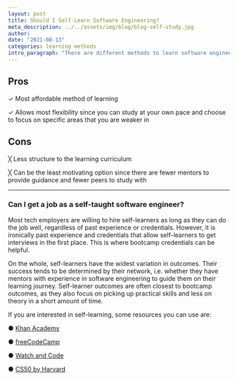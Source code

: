 ```yaml
---
layout: post
title: Should I Self-Learn Software Engineering?
meta_description: ../../assets/img/blog/blog-self-study.jpg
author:
date: "2021-08-13"
categories: learning methods
intro_paragraph: "There are different methods to learn software engineering in Singapore. The four most common ones are: obtaining a degree in Computer Science; self-learning; bootcamps; and postgraduate programmes like diplomas and master’s degrees. This post discusses some considerations to decide if self-learning is the right route for you."
---
```


## Pros

✓ Most affordable method of learning

✓ Allows most flexibility since you can study at your own pace and choose to focus on specific areas that you are weaker in

## Cons

╳ Less structure to the learning curriculum

╳ Can be the least motivating option since there are fewer mentors to provide guidance and fewer peers to study with

---

### Can I get a job as a self-taught software engineer?

Most tech employers are willing to hire self-learners as long as they can do the job well, regardless of past experience or credentials. However, it is ironically past experience and credentials that allow self-learners to get interviews in the first place. This is where bootcamp credentials can be helpful.

On the whole, self-learners have the widest variation in outcomes. Their success tends to be determined by their network, i.e. whether they have mentors with experience in software engineering to guide them on their learning journey. Self-learner outcomes are often closest to bootcamp outcomes, as they also focus on picking up practical skills and less on theory in a short amount of time.

If you are interested in self-learning, some resources you can use are:

● [Khan Academy](https://www.khanacademy.org/computing/computer-programming)

● [freeCodeCamp](https://www.freecodecamp.org/)

● [Watch and Code](https://watchandcode.com/)

● [CS50 by Harvard](https://cs50.harvard.edu/x/2020/)
